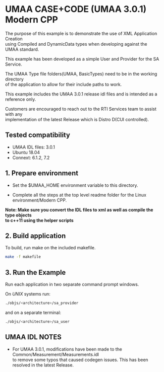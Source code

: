 # UMAA CASE+CODE (UMAA 3.0.1) Modern CPP


The purpose of this example is to demonstrate the use of XML Application Creation  
using Compiled and DynamicData types when developing against the UMAA standard.  

This example has been developed as a simple User and Provider for the SA Service.  

The UMAA Type file folders(UMAA, BasicTypes) need to be in the working directory  
of the application to allow for their include paths to work.

This example includes the UMAA 3.0.1 release idl files and is intended as a reference only.

Customers are encouraged to reach out to the RTI Services team to assist with any  
implementation of the latest Release which is Distro D(CUI controlled).  

## Tested compatibility
- UMAA IDL files: 3.0.1
- Ubuntu 18.04
- Connext: 6.1.2, 7.2


## 1. Prepare environment

- Set the $UMAA_HOME environment variable to this directory.  

- Complete all the steps at the top level readme folder for the Linux environment/Modern CPP.  

**Note: Make sure you convert the IDL files to xml as well as compile the type objects   
to c++11 using the helper scripts**

## 2. Build application

To build, run make on the included makefile.

```sh
make -f makefile
```

## 3. Run the Example
Run each application in two separate command prompt windows.

On *UNIX* systems run:

```sh
./objs/<architecture>/sa_provider
```

and on a separate terminal:
```sh
./objs/<architecture>/sa_user
```

## UMAA IDL NOTES
- For UMAA 3.0.1, modifications have been made to the Common/Measurement/Measurements.idl  
to remove some typos that caused codegen issues. This has been resolved in the latest Release.